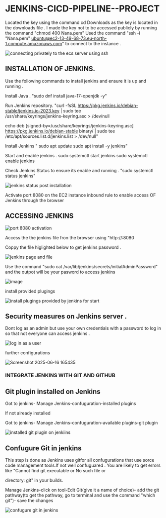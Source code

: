 # JENKINS-CICD-PIPELINE--PROJECT

Located the key using the command cd Downloads as the key is located in the downloads file .
I made the key not to be accessed publicly by running the command "chmod 400 Nana.pem"
Used the command "ssh -i "Nana.pem" ubuntu@ec2-13-49-68-73.eu-north-1.compute.amazonaws.com" to connect to the instance .

![connecting privately to the ecs server using ssh](https://github.com/user-attachments/assets/0f2187d8-ecad-4dc0-a5bb-a35705606b84)

## INSTALLATION OF JENKINS.

Use the following commands to install jenkins and ensure it is up and running .

Install Java .
"sudo dnf install java-17-openjdk -y"

Run Jenkins repository.
"curl -fsSL https://pkg.jenkins.io/debian-stable/jenkins.io-2023.key | sudo tee \
  /usr/share/keyrings/jenkins-keyring.asc > /dev/null

echo deb [signed-by=/usr/share/keyrings/jenkins-keyring.asc] \
  https://pkg.jenkins.io/debian-stable binary/ | sudo tee \
  /etc/apt/sources.list.d/jenkins.list > /dev/null"

Install Jenkins 
 " sudo apt update
sudo apt install -y jenkins"

Start and enable jenkins .
sudo systemctl start jenkins
sudo systemctl enable jenkins

Check Jenkins Status to ensure its enable and running .
"sudo systemctl status jenkins"

![jenkins status post installation](https://github.com/user-attachments/assets/8cbdd8ef-b9cc-4964-a7fe-aaa8f80004b6)

Activate port 8080 on the EC2 instance inbound rule to enable access OF Jenkins through the browser 

## ACCESSING JENKINS 

![port 8080 activation](https://github.com/user-attachments/assets/0a830340-c1b7-4fdd-8f2b-8cb7db4b6483)

Access the the jenkins file fron the browser using "http://<public-ip-adress>:8080

Coppy the file higlighted below to get jenkins password .

![jenkins page and file ](https://github.com/user-attachments/assets/a5e22b34-6eaf-4847-b75c-023b85af3f8f)

Use the comnand "sudo cat /var/lib/jenkins/secrets/initialAdminPassword" and the outpot will be your pasword to access jenkins 

![image](https://github.com/user-attachments/assets/2e93de4a-50b2-4138-85c9-16b2cdd435fd)

install provided plugings 

![install plugings provided by jenkins for start ](https://github.com/user-attachments/assets/ce964689-2da5-4066-98fe-a86655b0f870)

## Security measures on Jenkins server .

Dont log as an admin but use your own credentials with a password to log in so that not everyone can access jenkins .

![log in as a user ](https://github.com/user-attachments/assets/1d16b501-95e3-4f04-8544-33fae71c4)

further configurations 

![Screenshot 2025-06-16 165435](https://github.com/user-attachments/assets/6bebbaea-5b5e-48cd-a554-71dfaa482121)

### INTEGRATE JENKINS WITH GIT AND GITHUB

## Git plugin installed on Jenkins 

Got to jenkins- Manage Jenkins-confuguration-installed plugins

If not already installed 

Got to jenkins- Manage Jenkins-confuguration-available plugins-git plugin

![installed git plugin on jenkiins ](https://github.com/user-attachments/assets/ce7661fd-41b5-4e16-a7a9-dd806fd35e62)

## Confugure Git in jenkins 

This step is done as Jenkins uses gitfor all confugurations that use sorce code management tools.If not well confuguared . You are likely to get errors like "Cannot find git executable or No such file or 

directory: git" in your builds.

Manage Jenkins-click on tool-Edit Git(give it a name of choice)- add the git pathway(to get the pathway, go to terminal and use the command "which git")- save the changes 

![confugure git in jenkins](https://github.com/user-attachments/assets/0350bafa-0782-4ea3-9aaf-1aa2a360d69f)




 







